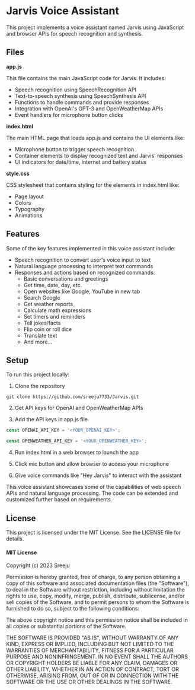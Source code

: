# Jarvis Voice Assistant

This project implements a voice assistant named Jarvis using JavaScript and browser APIs for speech recognition and synthesis.

## Files

**app.js**

This file contains the main JavaScript code for Jarvis. It includes:

- Speech recognition using SpeechRecognition API
- Text-to-speech synthesis using SpeechSynthesis API
- Functions to handle commands and provide responses
- Integration with OpenAI's GPT-3 and OpenWeatherMap APIs
- Event handlers for microphone button clicks

**index.html** 

The main HTML page that loads app.js and contains the UI elements like:

- Microphone button to trigger speech recognition
- Container elements to display recognized text and Jarvis' responses
- UI indicators for date/time, internet and battery status

**style.css**

CSS stylesheet that contains styling for the elements in index.html like: 

- Page layout
- Colors
- Typography 
- Animations

## Features

Some of the key features implemented in this voice assistant include:

- Speech recognition to convert user's voice input to text
- Natural language processing to interpret text commands
- Responses and actions based on recognized commands:
  - Basic conversations and greetings
  - Get time, date, day, etc.
  - Open websites like Google, YouTube in new tab 
  - Search Google
  - Get weather reports
  - Calculate math expressions
  - Set timers and reminders
  - Tell jokes/facts
  - Flip coin or roll dice
  - Translate text
  - And more...



## Setup

To run this project locally:

1. Clone the repository

```
git clone https://github.com/sreeju7733/Jarvis.git
```

2. Get API keys for OpenAI and OpenWeatherMap APIs

3. Add the API keys in app.js file

```js
const OPENAI_API_KEY = '<YOUR_OPENAI_KEY>'; 

const OPENWEATHER_API_KEY = '<YOUR_OPENWEATHER_KEY>';
```

4. Run index.html in a web browser to launch the app

5. Click mic button and allow browser to access your microphone

6. Give voice commands like "Hey Jarvis" to interact with the assistant

This voice assistant showcases some of the capabilities of web speech APIs and natural language processing. The code can be extended and customized further based on requirements.



## License
This project is licensed under the MIT License. See the LICENSE file for details.

#### MIT License

Copyright (c) 2023 Sreeju

Permission is hereby granted, free of charge, to any person obtaining a copy of this software and associated documentation files (the "Software"), to deal in the Software without restriction, including without limitation the rights to use, copy, modify, merge, publish, distribute, sublicense, and/or sell copies of the Software, and to permit persons to whom the Software is furnished to do so, subject to the following conditions:

The above copyright notice and this permission notice shall be included in all copies or substantial portions of the Software.

THE SOFTWARE IS PROVIDED "AS IS", WITHOUT WARRANTY OF ANY KIND, EXPRESS OR IMPLIED, INCLUDING BUT NOT LIMITED TO THE WARRANTIES OF MERCHANTABILITY, FITNESS FOR A PARTICULAR PURPOSE AND NONINFRINGEMENT. IN NO EVENT SHALL THE AUTHORS OR COPYRIGHT HOLDERS BE LIABLE FOR ANY CLAIM, DAMAGES OR OTHER LIABILITY, WHETHER IN AN ACTION OF CONTRACT, TORT OR OTHERWISE, ARISING FROM, OUT OF OR IN CONNECTION WITH THE SOFTWARE OR THE USE OR OTHER DEALINGS IN THE SOFTWARE.
